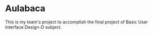# Aulabaca
This is my team's project to accomplish the final project of Basic User Interface Design-D subject.
